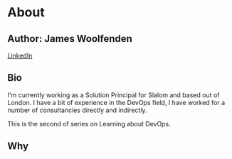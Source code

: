 # About

## Author: James Woolfenden

[LinkedIn](https://www.linkedin.com/jameswoolfenden/)

## Bio

I'm currently working as a Solution Principal for Slalom and based out of London.
I have a bit of experience in the DevOps field, I have worked for a number of consultancies
directly and indirectly.

This is the second of series on Learning about DevOps.

## Why
